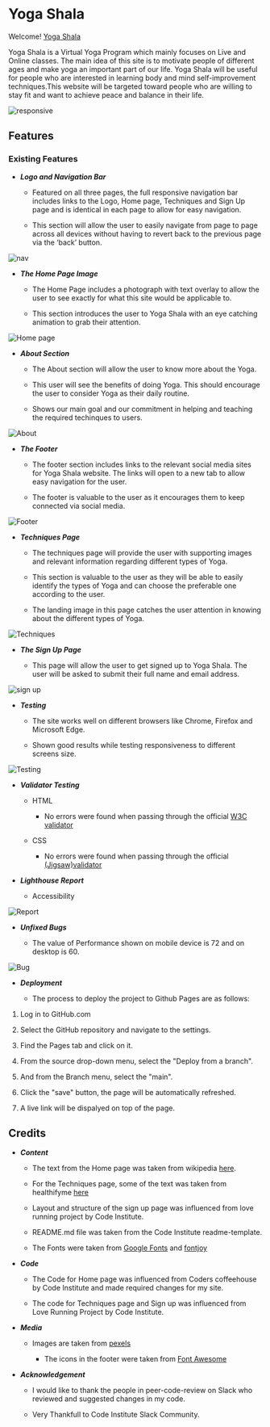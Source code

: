 # Yoga Shala

Welcome! [Yoga Shala](https://shankar2311.github.io/P1-yoga/)

Yoga Shala is a Virtual Yoga Program which mainly focuses on Live and Online classes. The main idea of this site is to motivate people of different ages and make yoga an important part of our life. Yoga Shala will be useful for people who are interested in learning body and mind self-improvement techniques.This website will be targeted toward people who are willing to stay fit and want to achieve peace and balance in their life.

![responsive](assets/images/site-responsive.png)

## Features

### Existing Features

- ***Logo and Navigation Bar***

    - Featured on all three pages, the full responsive navigation bar includes links to the Logo, Home page, Techniques and Sign Up page and is identical in each page to allow for easy navigation.

    - This section will allow the user to easily navigate from page to page across all devices without having to revert back to the previous page via the ‘back’ button.

![nav](assets/images/nav.png)

- ***The Home Page Image***

    - The Home Page includes a photograph with text overlay to allow the user to see exactly for what this site would be applicable to.

    - This section introduces the user to Yoga Shala with an eye catching animation to grab their attention.

![Home page](assets/images/hero-image.png)

- ***About Section***

    - The About section will allow the user to know more about the Yoga.

    - This user will see the benefits of doing Yoga. This should encourage the user to consider Yoga as their daily routine.

    - Shows our main goal and our commitment in helping and teaching the required techinques to users.

![About](assets/images/about-image.png)

- ***The Footer***

    - The footer section includes links to the relevant social media sites for Yoga Shala website. The links will open to a new tab to allow easy navigation for the user.

    - The footer is valuable to the user as it encourages them to keep connected via social media.

![Footer](assets/images/footer.png) 


- ***Techniques Page***

    - The techniques page will provide the user with supporting images and relevant information regarding different types of Yoga.

    - This section is valuable to the user as they will be able to easily identify the types of Yoga and can choose the preferable one according to the user.

    - The landing image in this page catches the user attention in knowing about the different types of Yoga.

![Techniques](assets/images/landing-image.png)

- ***The Sign Up Page***

    - This page will allow the user to get signed up to Yoga Shala. The user will be asked to submit their full name and email address.

![sign up](assets/images/signup-image.png)


- ***Testing***

    - The site works well on different browsers like Chrome, Firefox and Microsoft Edge.

    - Shown good results while testing responsiveness to different screens size.

![Testing](assets/images/site-responsive.png)    

- ***Validator Testing***
    - HTML
        - No errors were found when passing through the official [W3C validator](https://validator.w3.org/nu/?doc=https%3A%2F%2Fshankar2311.github.io%2FP1-yoga%2F)

    - CSS
        - No errors were found when passing through the official [(Jigsaw)validator](https://jigsaw.w3.org/css-validator/validator?uri=https%3A%2F%2Fshankar2311.github.io%2FP1-yoga%2F&profile=css3svg&usermedium=all&warning=1&vextwarning=&lang=en)


- ***Lighthouse Report***

    - Accessibility

![Report](assets/images/report-image.png) 


- ***Unfixed Bugs***

    - The value of Performance shown on mobile device is 72 and on desktop is 60.

![Bug](assets/images/performance.png)


- ***Deployment***

    - The process to deploy the project to Github Pages are as follows:

1. Log in to GitHub.com

2. Select the GitHub repository and navigate to the settings.

3. Find the Pages tab and click on it.

4. From the source drop-down menu, select the "Deploy from a branch".

5. And from the Branch menu, select the "main".

6. Click the "save" button, the page will be automatically refreshed.

7. A live link will be dispalyed on top of the page.


## Credits

- ***Content***

    - The text from the Home page was taken from wikipedia [here](https://en.wikipedia.org/wiki/Yoga).

    - For the Techniques page, some of the text was taken from healthifyme [here](https://www.healthifyme.com/blog/types-of-yoga/)  

    - Layout and structure of the sign up page was influenced from love running project by Code Institute. 

    - README.md file was taken from the Code Institute readme-template.

    - The Fonts were taken from [Google Fonts](https://fonts.google.com/) and [fontjoy](https://fontjoy.com/)



- ***Code***

    - The Code for Home page was influenced from Coders coffeehouse by Code Institute and made required changes for my site.

    - The code for Techniques page and Sign up was influenced from Love Running Project by Code Institute.


- ***Media***

    - Images are taken from [pexels](https://www.pexels.com/)

      - The icons in the footer were taken from [Font Awesome](https://fontawesome.com/)


- ***Acknowledgement***

    - I would like to thank the people in peer-code-review on Slack who reviewed and suggested changes in my code.

    - Very Thankfull to Code Institute Slack Community.



